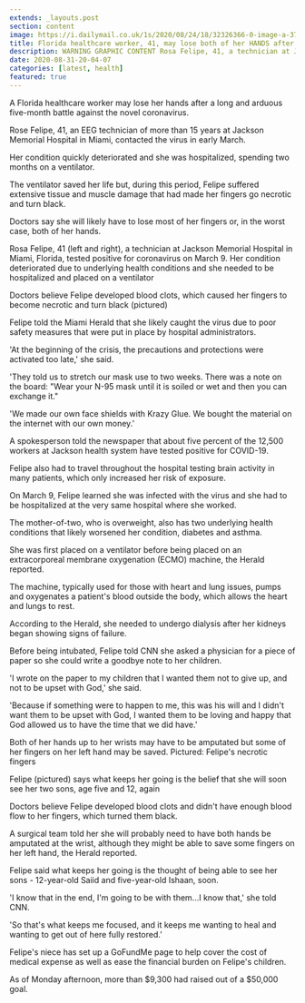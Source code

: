 ```yaml
---
extends: _layouts.post
section: content
image: https://i.dailymail.co.uk/1s/2020/08/24/18/32326366-0-image-a-37_1598289193175.jpg 
title: Florida healthcare worker, 41, may lose both of her HANDS after developing blood clots 
description: WARNING GRAPHIC CONTENT Rosa Felipe, 41, a technician at Jackson Memorial Hospital in Miami, Florida, tested positive for coronavirus on March 9 and may soon lose both hands. 
date: 2020-08-31-20-04-07 
categories: [latest, health] 
featured: true 
--- 
```

A Florida healthcare worker may lose her hands after a long and arduous five-month battle against the novel coronavirus.

Rose Felipe, 41, an EEG technician of more than 15 years at Jackson Memorial Hospital in Miami, contacted the virus in early March.

Her condition quickly deteriorated and she was hospitalized, spending two months on a ventilator.

The ventilator saved her life but, during this period, Felipe suffered extensive tissue and muscle damage that had made her fingers go necrotic and turn black.

Doctors say she will likely have to lose most of her fingers or, in the worst case, both of her hands.

Rosa Felipe, 41 (left and right), a technician at Jackson Memorial Hospital in Miami, Florida, tested positive for coronavirus on March 9. Her condition deteriorated due to underlying health conditions and she needed to be hospitalized and placed on a ventilator

Doctors believe Felipe developed blood clots, which caused her fingers to become necrotic and turn black (pictured)

Felipe told the Miami Herald that she likely caught the virus due to poor safety measures that were put in place by hospital administrators.

'At the beginning of the crisis, the precautions and protections were activated too late,' she said. 

'They told us to stretch our mask use to two weeks. There was a note on the board: "Wear your N-95 mask until it is soiled or wet and then you can exchange it."

'We made our own face shields with Krazy Glue. We bought the material on the internet with our own money.'  

A spokesperson told the newspaper that about five percent of the 12,500 workers at Jackson health system have tested positive for COVID-19. 

Felipe also had to travel throughout the hospital testing brain activity in many patients, which only increased her risk of exposure.

On March 9, Felipe learned she was infected with the virus and she had to be hospitalized at the very same hospital where she worked.



The mother-of-two, who is overweight, also has two underlying health conditions that likely worsened her condition, diabetes and asthma.

She was first placed on a ventilator before being placed on an extracorporeal membrane oxygenation (ECMO) machine, the Herald reported.

The machine, typically used for those with heart and lung issues, pumps and oxygenates a patient's blood outside the body, which allows the heart and lungs to rest. 

According to the Herald, she needed to undergo dialysis after her kidneys began showing signs of failure.   

Before being intubated, Felipe told CNN she asked a physician for a piece of paper so she could write a goodbye note to her children.

'I wrote on the paper to my children that I wanted them not to give up, and not to be upset with God,' she said.

'Because if something were to happen to me, this was his will and I didn't want them to be upset with God, I wanted them to be loving and happy that God allowed us to have the time that we did have.' 

Both of her hands up to her wrists may have to be amputated but some of her fingers on her left hand may be saved. Pictured: Felipe's necrotic fingers 

Felipe (pictured) says what keeps her going is the belief that she will soon see her two sons, age five and 12, again 



Doctors believe Felipe developed blood clots and didn't have enough blood flow to her fingers, which turned them black.  

A surgical team told her she will probably need to have both hands be amputated at the wrist, although they might be able to save some fingers on her left hand, the Herald reported.

Felipe said what keeps her going is the thought of being able to see her sons - 12-year-old Saiid and five-year-old Ishaan, soon. 

'I know that in the end, I'm going to be with them...I know that,' she told CNN.

'So that's what keeps me focused, and it keeps me wanting to heal and wanting to get out of here fully restored.'  

Felipe's niece has set up a GoFundMe page to help cover the cost of medical expense as well as ease the financial burden on Felipe's children. 

As of Monday afternoon, more than $9,300 had raised out of a $50,000 goal. 




